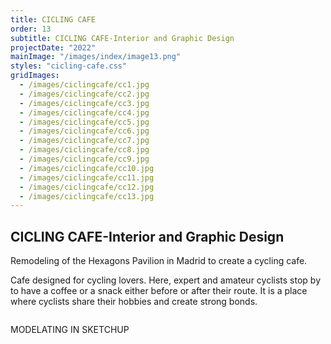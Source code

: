```yaml
---
title: CICLING CAFE
order: 13
subtitle: CICLING CAFE-Interior and Graphic Design
projectDate: "2022"
mainImage: "/images/index/image13.png"
styles: "cicling-cafe.css"
gridImages:
  - /images/ciclingcafe/cc1.jpg
  - /images/ciclingcafe/cc2.jpg
  - /images/ciclingcafe/cc3.jpg
  - /images/ciclingcafe/cc4.jpg
  - /images/ciclingcafe/cc5.jpg
  - /images/ciclingcafe/cc6.jpg
  - /images/ciclingcafe/cc7.jpg
  - /images/ciclingcafe/cc8.jpg
  - /images/ciclingcafe/cc9.jpg
  - /images/ciclingcafe/cc10.jpg
  - /images/ciclingcafe/cc11.jpg
  - /images/ciclingcafe/cc12.jpg
  - /images/ciclingcafe/cc13.jpg
---
```


<section class="section">
    <div class="details-container">
        <h1 class="title">CICLING CAFE-Interior and Graphic Design</h1>
        <p class="description">Remodeling of the Hexagons Pavilion in Madrid to create a cycling cafe.</p>
        <p class="description">Cafe designed for cycling lovers. Here, expert and amateur cyclists stop by to have a coffee or a snack either before or after their route. It is a place where cyclists share their hobbies and create strong bonds.</p>
    </div>
    <div class="grid container">
        <div class="image-container">
            <img class="img" src="/images/ciclingcafe/cc1.jpg" alt="">
        </div>
        <p class="description">MODELATING IN SKETCHUP</p>
        <div class="grid one">
                <div class="image-container">
                    <img class="img" src="/images/ciclingcafe/cc2.jpg" alt="">
                </div>
                <div class="image-container">
                    <img class="img" src="/images/ciclingcafe/cc3.jpg" alt="">
                </div>
                <div class="image-container">
                    <img class="img" src="/images/ciclingcafe/cc4.jpg" alt="">
                </div>
                <div class="image-container">
                     <img class="img" src="/images/ciclingcafe/cc5.jpg" alt="">
                </div>
                <div class="image-container">
                    <img class="img" src="/images/ciclingcafe/cc6.jpg" alt="">
                </div>
                <div class="image-container">
                    <img class="img" src="/images/ciclingcafe/cc7.jpg" alt="">
                </div>
                <div class="image-container">
                    <img class="img" src="/images/ciclingcafe/cc8.jpg" alt="">
                </div>
                <div class="image-container">
                    <img class="img" src="/images/ciclingcafe/cc9.jpg" alt="">
                </div>
                <div class="image-container">
                    <img class="img" src="/images/ciclingcafe/cc10.jpg" alt="">
                </div>
        </div>
    </div>
</section>